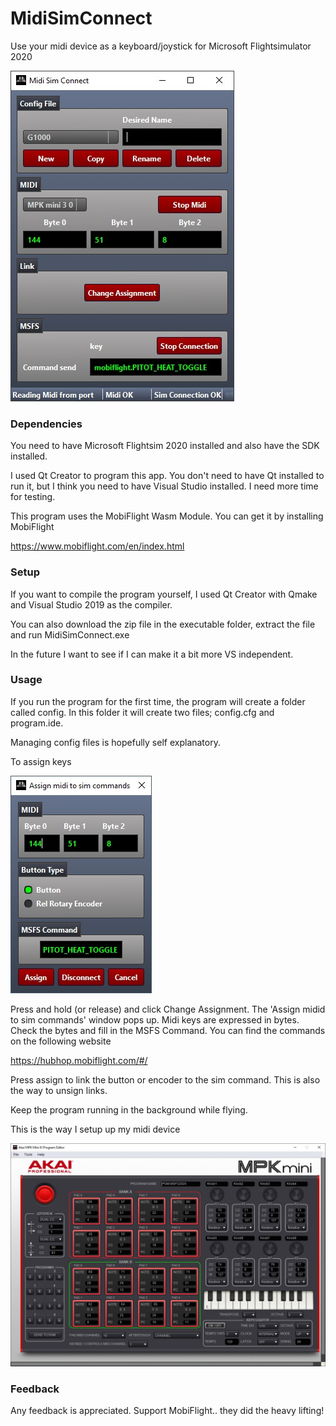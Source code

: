 # MidiSimConnect
Use your midi device as a keyboard/joystick for Microsoft Flightsimulator 2020

![MidiSimConnect](https://github.com/Ariebaba/MidiSimConnect/blob/main/Github/MidiSimConnect.jpg)

### Dependencies ###

You need to have Microsoft Flightsim 2020 installed and also have the SDK installed.

I used Qt Creator to program this app. You don't need to have Qt installed to run it, but I think you need to have Visual Studio installed. I need more time for testing.

This program uses the MobiFlight Wasm Module. You can get it by installing MobiFlight

https://www.mobiflight.com/en/index.html

### Setup ###

If you want to compile the program yourself, I used Qt Creator with Qmake and Visual Studio 2019 as the compiler.

You can also download the zip file in the executable folder, extract the file and run MidiSimConnect.exe 

In the future I want to see if I can make it a bit more VS independent.

### Usage ###

If you run the program for the first time, the program will create a folder called config. In this folder it will create two files; config.cfg and program.ide.

Managing config files is hopefully self explanatory. 

To assign keys

![Assign](https://github.com/Ariebaba/MidiSimConnect/blob/main/Github/AssignMidiToSimCommands.jpg)

Press and hold (or release) and click Change Assignment. The 'Assign midid to sim commands' window pops up. Midi keys are expressed in bytes. Check the bytes and fill in the MSFS Command. You can find the commands on the following website

https://hubhop.mobiflight.com/#/

Press assign to link the button or encoder to the sim command. This is also the way to unsign links.

Keep the program running in the background while flying.

This is the way I setup up my midi device

![MidiDevice](https://github.com/Ariebaba/MidiSimConnect/blob/main/Github/AkaiMPKMiniIIIProgramEditor.jpg)

### Feedback ###

Any feedback is appreciated. Support MobiFlight.. they did the heavy lifting!
